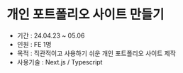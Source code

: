 # 개인 포트폴리오 사이트 만들기

- 기간 : 24.04.23 ~ 05.06
- 인원 : FE 1명
- 목적 : 직관적이고 사용하기 쉬운 개인 포트폴리오 사이트 제작
- 사용기술 : Next.js / Typescript
